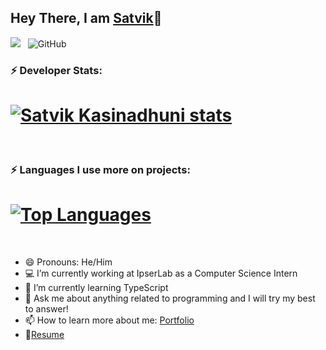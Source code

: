 ## Hey There, I am [Satvik](https://kasinadhuniprogrammer.github.io/Portfolio/)👋
![](https://komarev.com/ghpvc/?username=KasinadhuniProgrammer&color=green)
&nbsp; ![GitHub](https://img.shields.io/github/followers/KasinadhuniProgrammer?label=Follow%20Me%21&style=social)

### ⚡ Developer Stats: 
# [![Satvik Kasinadhuni stats](https://github-readme-stats.vercel.app/api?username=KasinadhuniProgrammer&theme=algolia)](https://github.com/KasinadhuniProgrammer/github-readme-stats)
</br>

### ⚡ Languages I use more on projects:
# [![Top Languages](https://github-readme-stats.vercel.app/api/top-langs/?username=KasinadhuniProgrammer&layout=compact&theme=vision-friendly-dark&langs_count=6)](https://github.com/KasinadhuniProgrammer/github-readme-stats)
</br>

- 😄 Pronouns: He/Him
- 💻 I’m currently working at IpserLab as a Computer Science Intern
- 🌱 I’m currently learning TypeScript
- 💬 Ask me about anything related to programming and I will try my best to answer!
- 📫 How to learn more about me: [Portfolio](https://kasinadhuniprogrammer.github.io/Portfolio/) 
- 📝[Resume](https://drive.google.com/file/d/1kLYXK7uqr-xF5mQanljZFQH3NbMInn2B/view?usp=sharing) 
<!--
**KasinadhuniProgrammer/KasinadhuniProgrammer** is a ✨ _special_ ✨ repository because its `README.md` (this file) appears on your GitHub profile.
